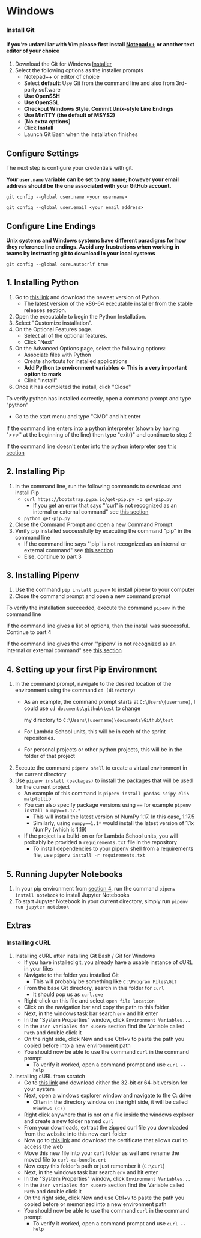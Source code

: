 # Windows

### **Install Git**

#### **If you’re unfamiliar with Vim please first install** [**Notepad++**](https://github.com/notepad-plus-plus/notepad-plus-plus/releases/download/v7.8.5/npp.7.8.5.Installer.exe) **or another text editor of your choice** <a id="if-youre-unfamiliar-with-vim-please-first-install-notepad-or-another-text-editor-of-your-choice"></a>

1. Download the Git for Windows [Installer](https://github.com/git-for-windows/git/releases/download/v2.25.1.windows.1/Git-2.25.1-32-bit.exe)​
2. Select the following options as the installer prompts
   * Notepad++ or editor of choice
   * Select **default**: Use Git from the command line and also from 3rd-party software
   * **Use OpenSSH**
   * **Use OpenSSL**
   * **Checkout Windows Style, Commit Unix-style Line Endings**
   * **Use MinTTY \(the default of MSYS2\)**
   * \[**No extra options**\]
   * Click **Install**
   * Launch Git Bash when the installation finishes

## **Configure Settings** <a id="configure-settings"></a>

The next step is configure your credentials with git.

**Your `user.name` variable can be set to any name; however your email address should be the one associated with your GitHub account.**

```text
git config --global user.name <your username>
```

```text
git config --global user.email <your email address>
```

## Configure Line Endings <a id="configure-line-endings"></a>

**Unix systems and Windows systems have different paradigms for how they reference line endings. Avoid any frustrations when working in teams by instructing git to download in your local systems**

```text
git config --global core.autocrlf true
```

## 1. Installing Python <a id="InstallPython"></a>

1. Go to [this link](https://www.python.org/downloads/windows/) and download the newest version of Python.
   * The latest version of the x86-64 executable installer from the stable releases section.
2. Open the executable to begin the Python Installation.
3. Select "Customize installation".
4. On the Optional Features page.
   * Select all of the optional features.
   * Click "Next"
5. On the Advanced Options page, select the following options:
   * Associate files with Python
   * Create shortcuts for installed applications
   * **Add Python to environment variables &lt;- This is a very important option to mark**
   * Click "Install"
6. Once it has completed the install, click "Close"

To verify python has installed correctly, open a command prompt and type "python"

* Go to the start menu and type "CMD" and hit enter

If the command line enters into a python interpreter \(shown by having "&gt;&gt;&gt;" at the beginning of the line\) then type "exit\(\)" and continue to step 2

If the command line doesn't enter into the python interpreter see [this section](windows.md#InstallPython)

## 2. Installing Pip <a id="InstallPip"></a>

1. In the command line, run the following commands to download and install Pip 
   * `curl https://bootstrap.pypa.io/get-pip.py -o get-pip.py`
     * If you get an error that says "'curl' is not recognized as an internal or external command" see [this section](windows.md#curl)
   * `python get-pip.py`
2. Close the Command Prompt and open a new Command Prompt
3. Verify pip installed successfully by executing the command "pip" in the command line
   * If the command line says "'pip' is not recognized as an internal or external command" see [this section](windows.md#InstallPip)
   * Else, continue to part 3

## 3. Installing Pipenv <a id="InstallPipenv"></a>

1. Use the command `pip install pipenv` to install pipenv to your computer
2. Close the command prompt and open a new command prompt

To verify the installation succeeded, execute the command `pipenv` in the command line

If the command line gives a list of options, then the install was successful. Continue to part 4

If the command line gives the error "'pipenv' is not recognized as an internal or external command" see [this section](windows.md#InstallPipenv)

## 4. Setting up your first Pip Environment <a id="FirstEnv"></a>

1. In the command prompt, navigate to the desired location of the environment using the command `cd (directory)`
   * As an example, the command prompt starts at `C:\Users\(username)`, I could use `cd documents\github\test` to change

     my directory to `C:\Users\(username)\documents\Github\test`

   * For Lambda School units, this will be in each of the sprint repositories.
   * For personal projects or other python projects, this will be in the folder of that project    
2. Execute the command `pipenv shell` to create a virtual environment in the current directory
3. Use `pipenv install (packages)` to install the packages that will be used for the current project
   * An example of this command is `pipenv install pandas scipy eli5 matplotlib`
   * You can also specify package versions using `==` for example `pipenv install numpy==1.17.*`
     * This will install the latest version of NumPy 1.17. In this case, 1.17.5
     * Similarly, using `numpy==1.1*` would install the latest version of 1.1x NumPy \(which is 1.19\)
   * If the project is a build-on or for Lambda School units, you will probably be provided a `requirements.txt` file in the repository
     * To install dependencies to your pipenv shell from a requirements file, use `pipenv install -r requirements.txt`

## 5. Running Jupyter Notebooks <a id="JupNote"></a>

1. In your pip environment from [section 4](windows.md#FirstEnv), run the command `pipenv install notebook` to install Jupyter Notebooks
2. To start Jupyter Notebook in your current directory, simply run `pipenv run jupyter notebook`

## Extras

### Installing cURL <a id="curl"></a>

1. Installing cURL after installing Git Bash / Git for Windows
   * If you have installed git, you already have a usable instance of cURL in your files
   * Navigate to the folder you installed Git
     * This will probably be something like `C:\Program Files\Git`
   * From the base Git directory, search in this folder for `curl`
     * It should pop us as `curl.exe`
   * Right-click on this file and select `open file location`
   * Click on the navigation bar and copy the path to this folder
   * Next, in the windows task bar search `env` and hit enter
   * In the "System Properties" window, click `Environment Variables...`
   * In the `User variables for <user>` section find the Variable called `Path` and double click it
   * On the right side, click New and use Ctrl+v to paste the path you copied before into a new environment path
   * You should now be able to use the command `curl` in the command prompt
     * To verify it worked, open a command prompt and use `curl --help`
2. Installing cURL from scratch
   * Go to [this link](https://curl.haxx.se/windows/) and download either the 32-bit or 64-bit version for your system
   * Next, open a windows explorer window and navigate to the C: drive
     * Often in the directory window on the right side, it will be called `Windows (C:)`
   * Right click anywhere that is not on a file inside the windows explorer and create a new folder named `curl`
   * From your downloads, extract the zipped curl file you downloaded from the website into this new `curl` folder
   * Now go to [this link](https://curl.haxx.se/docs/caextract.html) and download the certificate that allows curl to access the web
   * Move this new file into your `curl` folder as well and rename the moved file to `curl-ca-bundle.crt`
   * Now copy this folder's path or just remember it \(`C:\curl`\)
   * Next, in the windows task bar search `env` and hit enter
   * In the "System Properties" window, click `Environment Variables...`
   * In the `User variables for <user>` section find the Variable called `Path` and double click it
   * On the right side, click New and use Ctrl+v to paste the path you copied before or memorized into a new environment path
   * You should now be able to use the command `curl` in the command prompt
     * To verify it worked, open a command prompt and use `curl --help`

